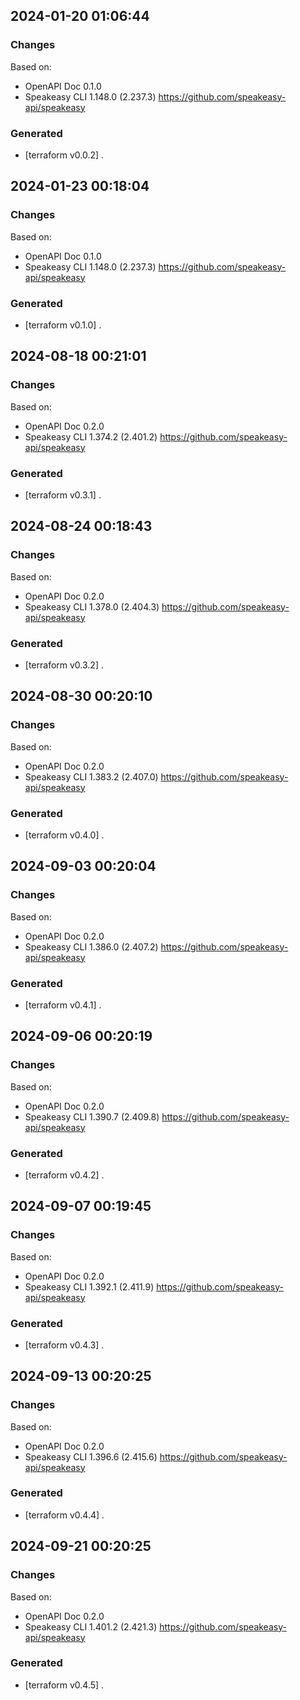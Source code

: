 

## 2024-01-20 01:06:44
### Changes
Based on:
- OpenAPI Doc 0.1.0 
- Speakeasy CLI 1.148.0 (2.237.3) https://github.com/speakeasy-api/speakeasy
### Generated
- [terraform v0.0.2] .

## 2024-01-23 00:18:04
### Changes
Based on:
- OpenAPI Doc 0.1.0 
- Speakeasy CLI 1.148.0 (2.237.3) https://github.com/speakeasy-api/speakeasy
### Generated
- [terraform v0.1.0] .

## 2024-08-18 00:21:01
### Changes
Based on:
- OpenAPI Doc 0.2.0 
- Speakeasy CLI 1.374.2 (2.401.2) https://github.com/speakeasy-api/speakeasy
### Generated
- [terraform v0.3.1] .

## 2024-08-24 00:18:43
### Changes
Based on:
- OpenAPI Doc 0.2.0 
- Speakeasy CLI 1.378.0 (2.404.3) https://github.com/speakeasy-api/speakeasy
### Generated
- [terraform v0.3.2] .

## 2024-08-30 00:20:10
### Changes
Based on:
- OpenAPI Doc 0.2.0 
- Speakeasy CLI 1.383.2 (2.407.0) https://github.com/speakeasy-api/speakeasy
### Generated
- [terraform v0.4.0] .

## 2024-09-03 00:20:04
### Changes
Based on:
- OpenAPI Doc 0.2.0 
- Speakeasy CLI 1.386.0 (2.407.2) https://github.com/speakeasy-api/speakeasy
### Generated
- [terraform v0.4.1] .

## 2024-09-06 00:20:19
### Changes
Based on:
- OpenAPI Doc 0.2.0 
- Speakeasy CLI 1.390.7 (2.409.8) https://github.com/speakeasy-api/speakeasy
### Generated
- [terraform v0.4.2] .

## 2024-09-07 00:19:45
### Changes
Based on:
- OpenAPI Doc 0.2.0 
- Speakeasy CLI 1.392.1 (2.411.9) https://github.com/speakeasy-api/speakeasy
### Generated
- [terraform v0.4.3] .

## 2024-09-13 00:20:25
### Changes
Based on:
- OpenAPI Doc 0.2.0 
- Speakeasy CLI 1.396.6 (2.415.6) https://github.com/speakeasy-api/speakeasy
### Generated
- [terraform v0.4.4] .

## 2024-09-21 00:20:25
### Changes
Based on:
- OpenAPI Doc 0.2.0 
- Speakeasy CLI 1.401.2 (2.421.3) https://github.com/speakeasy-api/speakeasy
### Generated
- [terraform v0.4.5] .